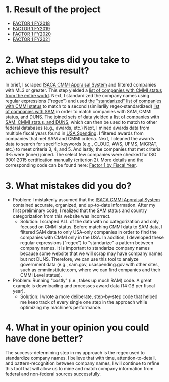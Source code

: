 # 1. Result of the project
- [FACTOR 1 FY2018](https://github.com/ericaosta/alagant/blob/main/F1/factor1_FY2018.xlsx)
- [FACTOR 1 FY2019](https://github.com/ericaosta/alagant/blob/main/F1/factor1_FY2019.xlsx)
- [FACTOR 1 FY2020](https://github.com/ericaosta/alagant/blob/main/F1/factor1_FY2020.xlsx) 
- [FACTOR 1 FY2021](https://github.com/ericaosta/alagant/blob/main/F1/factor1_FY2021.xlsx)
# 2. What steps did you take to achieve this result?
In brief, I scraped [ISACA CMMI Appraisal System](https://cmmiinstitute.com/pars/?StateId=33296d0d-c5c5-4d47-b36b-c692d73a5ab7) and filtered companies with ML3 or greater. This step yielded a [list of companies with CMMI status from the entire world](https://github.com/ericaosta/alagant/blob/main/F1/CMMI_RAW_WORLD.xlsx). Next, I standardized the company names using regular expressions ("regex") and used [the "standarized" list of companies with CMMI status](https://github.com/ericaosta/alagant/blob/main/F1/CMMI.xlsx) to match to a second (similarlily regex-standardized) [list of companies with SAM](https://github.com/ericaosta/alagant/blob/main/F1/company-unique-list.xlsx) in order to match companies with SAM, CMMI status, and DUNS. The joined sets of data yielded a [list of companies with SAM, CMMI status, and DUNS](https://github.com/ericaosta/alagant/blob/main/F1/SAM_CMMI.xlsx), which can then be used to match to other federal databases (e.g., awards, etc.) Next, I mined awards data from multiple fiscal years found in [USA Spending](https://www.usaspending.gov/download_center/award_data_archive). I filtered awards from companies that met SAM and CMMI criteria. Next, I cleaned the awards data to search for specific keywords (e.g., CLOUD, AWS, UFMS, MIGRAT, etc.) to meet criteria 3, 4, and 5. And lastly, the companies that met criteria 3-5 were (inner) joined. The select few companies were checked for ISO 9001:2015 certification manually (criterion 2). More details and the corresponding code can be found here: [Factor 1 by Fiscal Year](https://github.com/ericaosta/alagant/blob/main/F1/F1.md).
# 3. What mistakes did you do?
- Problem: I mistakenly assumed that the [ISACA CMMI Appraisal System](https://cmmiinstitute.com/pars/?StateId=33296d0d-c5c5-4d47-b36b-c692d73a5ab7) contained accurate, organized, and up-to-date information. After my first preliminary code, I realized that the SAM status and country categorization from this website was incorrect.
  - Solution: I scraped ALL of the data with no categorization and only focused on CMMI status. Before matching CMMI data to SAM data, I filtered SAM data to only USA-only companies in order to find the companies with CMMI only in the USA. In addition, I developed these regular expressions ("regex") to "standarize" a pattern between company names. It is important to standarize company names because some website that we will scrap may have company names but not DUNS. Therefore, we can use this tool to analyze government data (e.g., sam.gov, usaspending.gov with other sites, such as cmmiinstitute.com, where we can find companies and their CMMI Level status).
- Problem: Running "costly" (i.e., takes up much RAM) code. A great example is downloading and processes award data (14 GB per fiscal year). 
  - Solution: I wrote a more deliberate, step-by-step code that helped me keeo track of every single one step in the approach while optimizing my machine's performance. 
# 4. What in your opinion you could have done better?
The success-determining step in my approach is the regex used to standardize company names. I believe that with time, attention-to-detail, and pattern-recognition between company names, I will continue to refine this tool that will allow us to mine and match company information from federal and non-federal sources successfully. 
